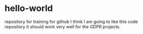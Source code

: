 # hello-world
repository for training for github
I think I am going to like this code repository 
it should work very well for the
GDPR projects.

